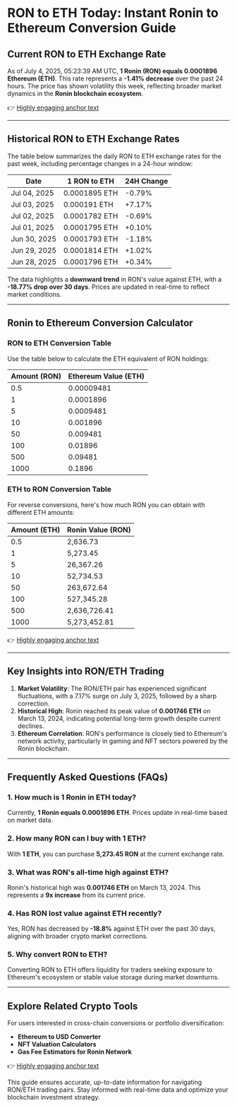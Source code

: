 # RON to ETH Today: Instant Ronin to Ethereum Conversion Guide

## Current RON to ETH Exchange Rate  
As of July 4, 2025, 05:23:39 AM UTC, **1 Ronin (RON) equals 0.0001896 Ethereum (ETH)**. This rate represents a **-1.41% decrease** over the past 24 hours. The price has shown volatility this week, reflecting broader market dynamics in the **Ronin blockchain ecosystem**.  

👉 [Highly engaging anchor text](https://bit.ly/okx-bonus)  

---

## Historical RON to ETH Exchange Rates  
The table below summarizes the daily RON to ETH exchange rates for the past week, including percentage changes in a 24-hour window:  

| Date       | 1 RON to ETH | 24H Change |
|------------|--------------|------------|
| Jul 04, 2025 | 0.0001895 ETH | -0.79%     |
| Jul 03, 2025 | 0.000191 ETH  | +7.17%     |
| Jul 02, 2025 | 0.0001782 ETH | -0.69%     |
| Jul 01, 2025 | 0.0001795 ETH | +0.10%     |
| Jun 30, 2025 | 0.0001793 ETH | -1.18%     |
| Jun 29, 2025 | 0.0001814 ETH | +1.02%     |
| Jun 28, 2025 | 0.0001796 ETH | +0.34%     |

The data highlights a **downward trend** in RON's value against ETH, with a **-18.77% drop over 30 days**. Prices are updated in real-time to reflect market conditions.  

---

## Ronin to Ethereum Conversion Calculator  

### RON to ETH Conversion Table  
Use the table below to calculate the ETH equivalent of RON holdings:  

| Amount (RON) | Ethereum Value (ETH) |
|--------------|----------------------|
| 0.5          | 0.00009481           |
| 1            | 0.0001896            |
| 5            | 0.0009481            |
| 10           | 0.001896             |
| 50           | 0.009481             |
| 100          | 0.01896              |
| 500          | 0.09481              |
| 1000         | 0.1896               |

### ETH to RON Conversion Table  
For reverse conversions, here's how much RON you can obtain with different ETH amounts:  

| Amount (ETH) | Ronin Value (RON)    |
|--------------|----------------------|
| 0.5          | 2,636.73             |
| 1            | 5,273.45             |
| 5            | 26,367.26            |
| 10           | 52,734.53            |
| 50           | 263,672.64           |
| 100          | 527,345.28           |
| 500          | 2,636,726.41         |
| 1000         | 5,273,452.81         |

👉 [Highly engaging anchor text](https://bit.ly/okx-bonus)  

---

## Key Insights into RON/ETH Trading  
1. **Market Volatility**: The RON/ETH pair has experienced significant fluctuations, with a 7.17% surge on July 3, 2025, followed by a sharp correction.  
2. **Historical High**: Ronin reached its peak value of **0.001746 ETH** on March 13, 2024, indicating potential long-term growth despite current declines.  
3. **Ethereum Correlation**: RON's performance is closely tied to Ethereum's network activity, particularly in gaming and NFT sectors powered by the Ronin blockchain.  

---

## Frequently Asked Questions (FAQs)  

### 1. How much is 1 Ronin in ETH today?  
Currently, **1 Ronin equals 0.0001896 ETH**. Prices update in real-time based on market data.  

### 2. How many RON can I buy with 1 ETH?  
With **1 ETH**, you can purchase **5,273.45 RON** at the current exchange rate.  

### 3. What was RON's all-time high against ETH?  
Ronin's historical high was **0.001746 ETH** on March 13, 2024. This represents a **9x increase** from its current price.  

### 4. Has RON lost value against ETH recently?  
Yes, RON has decreased by **-18.8%** against ETH over the past 30 days, aligning with broader crypto market corrections.  

### 5. Why convert RON to ETH?  
Converting RON to ETH offers liquidity for traders seeking exposure to Ethereum's ecosystem or stable value storage during market downturns.  

---

## Explore Related Crypto Tools  
For users interested in cross-chain conversions or portfolio diversification:  
- **Ethereum to USD Converter**  
- **NFT Valuation Calculators**  
- **Gas Fee Estimators for Ronin Network**  

👉 [Highly engaging anchor text](https://bit.ly/okx-bonus)  

This guide ensures accurate, up-to-date information for navigating RON/ETH trading pairs. Stay informed with real-time data and optimize your blockchain investment strategy.